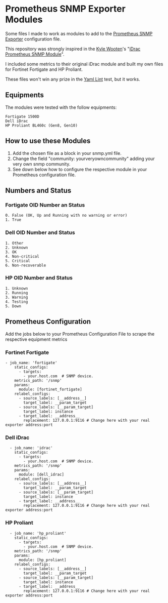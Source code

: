 # Prometheus SNMP Exporter Modules

Some files I made to work as modules to add to the [Prometheus SNMP Exporter] configuration file.

This repository was strongly inspired in the [Kyle Wooten]'s "[iDrac Prometheus SNMP Module]".

I included some metrics to their original iDrac module and built my own files for Fortinet Fortigate and HP Proliant.

These files won't win any prize in the [Yaml Lint] test, but it works.

## Equipments

The modules were tested with the follow equipments:

```
Fortigate 1500D
Dell iDrac
HP Proliant BL460c (Gen8, Gen10)
```

## How to use these Modules

1. Add the chosen file as a block in your snmp.yml file.
2. Change the field "community: yourveryowncommunity" adding your very own snmp community.
3. See down below how to configure the respective module in your Prometheus configuration file.

## Numbers and Status

### Fortigate OID Number an Status
```
0. False (OK, Up and Running with no warning or error)
1. True
```

### Dell OID Number and Status
```
1. Other
2. Unknown
3. OK
4. Non-critical
5. Critical
6. Non-recoverable
```

### HP OID Number and Status
```
1. Unknown
2. Running
3. Warning
4. Testing
5. Down
```

## Prometheus Configuration

Add the jobs below to your Prometheus Configuration File to scrape the respective equipment metrics

### Fortinet Fortigate

```
- job_name: 'fortigate'
    static_configs:
      - targets:
        - your.host.com  # SNMP device.
    metrics_path: '/snmp'
    params:
      module: [fortinet_fortigate]
    relabel_configs:
      - source_labels: [__address__]
        target_label: __param_target
      - source_labels: [__param_target]
        target_label: instance
      - target_label: __address__
        replacement: 127.0.0.1:9116 # Change here with your real exporter address:port
```

### Dell iDrac

```
  - job_name: 'idrac'
    static_configs:
      - targets:
        - your.host.com  # SNMP device.
    metrics_path: '/snmp'
    params:
      module: [dell_idrac]
    relabel_configs:
      - source_labels: [__address__]
        target_label: __param_target
      - source_labels: [__param_target]
        target_label: instance
      - target_label: __address__
        replacement: 127.0.0.1:9116 # Change here with your real exporter address:port
```

### HP Proliant

```
  - job_name: 'hp_proliant'
    static_configs:
      - targets:
        - your.host.com  # SNMP device.
    metrics_path: '/snmp'
    params:
      module: [hp_proliant]
    relabel_configs:
      - source_labels: [__address__]
        target_label: __param_target
      - source_labels: [__param_target]
        target_label: instance
      - target_label: __address__
        replacement: 127.0.0.1:9116 # Change here with your real exporter address:port
```

[//]: #
[Prometheus SNMP Exporter]: https://github.com/prometheus/snmp_exporter
[Kyle Wooten]: https://github.com/billykwooten
[iDrac Prometheus SNMP Module]: https://github.com/billykwooten/idrac_promethus_snmp_module
[Yaml Lint]: https://github.com/adrienverge/yamllint
